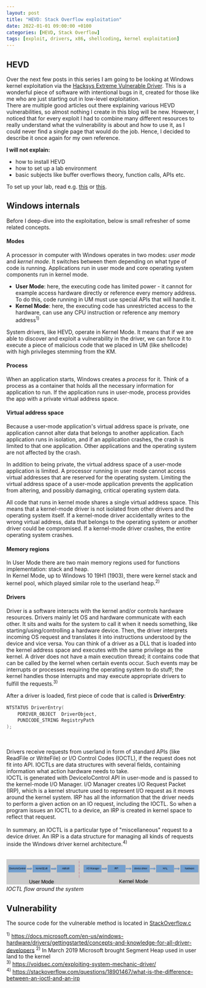 ```yaml
---
layout: post
title: "HEVD: Stack Overflow exploitation"
date: 2022-01-01 09:00:00 +0100
categories: [HEVD, Stack Overflow]
tags: [exploit, drivers, x86, shellcoding, kernel exploitation]
---
```



## HEVD

Over the next few posts in this series I am going to be looking at Windows kernel exploitation via the [Hacksys Extreme Vulnerable Driver](https://github.com/hacksysteam/HackSysExtremeVulnerableDriver). This is a wonderful piece of software with intentional bugs in it, created for those like me who are just starting out in low-level exploitation.  
There are multiple good articles out there explaining various HEVD vulnerabilities, so almost nothing I create in this blog will be new. However, I noticed that for every exploit I had to combine many different resources to really understand what the vulnerability is about and how to use it, as I could never find a single page that would do the job. Hence, I decided to describe it once again for my own reference.

**I will not explain:**
+ how to install HEVD
+ how to set up a lab environment
+ basic subjects like buffer overflows theory, function calls, APIs etc.

To set up your lab, read e.g. [this](https://fluidattacks.com/blog/windows-kernel-debugging/) or [this](https://www.exploit-db.com/docs/44094). 

## Windows internals

Before I deep-dive into the exploitation, below is small refresher of some related concepts. 

#### Modes

A processor in computer with Windows operates in two modes: *user mode* and *kernel mode*. It switches between them depending on what type of code is running. Applications run in user mode and core operating system components run in kernel mode.
+ **User Mode**: here, the executing code has limited power - it cannot for example access hardware directly or reference every memory address. To do this, code running in UM must use special APIs that will handle it.
+ **Kernel Mode**: here, the executing code has unrestricted access to the hardware, can use any CPU instruction or reference any memory address<sup>1)</sup>

System drivers, like HEVD, operate in Kernel Mode. It means that if we are able to discover and exploit a vulnerability in the driver, we can force it to execute a piece of malicious code that we placed in UM (like shellcode) with high privileges stemming from the KM.

#### Process

When an application starts, Windows creates a *process* for it. Think of a process as a container that holds all the necessary information for application to run. If the application runs in user-mode, process provides the app with a private virtual address space. 

#### Virtual address space

Because a user-mode application's virtual address space is private, one application cannot alter data that belongs to another application. Each application runs in isolation, and if an application crashes, the crash is limited to that one application. Other applications and the operating system are not affected by the crash.

In addition to being private, the virtual address space of a user-mode application is limited. A processor running in user mode cannot access virtual addresses that are reserved for the operating system. Limiting the virtual address space of a user-mode application prevents the application from altering, and possibly damaging, critical operating system data. 

All code that runs in kernel mode shares a single virtual address space. This means that a kernel-mode driver is not isolated from other drivers and the operating system itself. If a kernel-mode driver accidentally writes to the wrong virtual address, data that belongs to the operating system or another driver could be compromised. If a kernel-mode driver crashes, the entire operating system crashes.

#### Memory regions

In User Mode there are two main memory regions used for functions implementation: stack and heap.<br>
In Kernel Mode, up to Windows 10 19H1 (1903), there were kernel stack and kernel pool, which played similar role to the userland heap.<sup>2)</sup>

#### Drivers

Driver is a software interacts with the kernel and/or controls hardware resources. Drivers mainly let OS and hardware communicate with each other. It sits and waits for the system to call it when it needs something, like starting/using/controlling a hardware device. Then, the driver interprets incoming OS request and translates it into instructions understood by the device and vice versa. You can think of a driver as a DLL that is loaded into the kernel address space and executes with the same privilege as the kernel. A driver does not have a main execution thread; it contains code that can be called by the kernel when certain events occur. Such events may be interrupts or processes requiring the operating system to do stuff; the kernel handles those interrupts and may execute appropriate drivers to fulfill the requests.<sup>3)</sup><br>

After a driver is loaded, first piece of code that is called is **DriverEntry**:
```cpp
NTSTATUS DriverEntry(
    PDRIVER_OBJECT  DriverObject,
    PUNICODE_STRING RegistryPath
);
```
<br><br>
Drivers receive requests from userland in form of standard APIs (like ReadFile or WriteFile) or I/O Control Codes (IOCTL), if the request does not fit into API. IOCTLs are data structures with several fields, containing information what action hardware needs to take.  
IOCTL is generated with DeviceIoControl API in user-mode and is passed to the kernel-mode I/O Manager. I/O Manager creates I/O Request Packet (IRP), which is a kernel structure used to represent I/O request as it moves around the kernel system. IRP has all the information that the driver needs to perform a given action on an IO request, including the IOCTL.
So when a program issues an IOCTL to a device, an IRP is created in kernel space to reflect that request.  
<br>
In summary, an IOCTL is a particular type of "miscellaneous" request to a device driver. An IRP is a data structure for managing all kinds of requests inside the Windows driver kernel architecture.<sup>4)</sup><br><br> 

![IOCTL flow](/assets/img/IOCTL_flow.png)
_IOCTL flow around the system_

## Vulnerability

The source code for the vulnerable method is located in [StackOverflow.c](https://github.com/hacksysteam/HackSysExtremeVulnerableDriver/blob/master/Exploit/StackOverflow.c)



<sup>1)</sup> https://docs.microsoft.com/en-us/windows-hardware/drivers/gettingstarted/concepts-and-knowledge-for-all-driver-developers
<sup>2)</sup> In March 2019 Microsoft brought Segment Heap used in user land to the kernel<br>
<sup>3)</sup> https://voidsec.com/exploiting-system-mechanic-driver/<br>
<sup>4)</sup> https://stackoverflow.com/questions/18901467/what-is-the-difference-between-an-ioctl-and-an-irp


